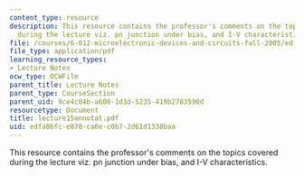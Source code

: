 ```yaml
---
content_type: resource
description: This resource contains the professor's comments on the topics covered
  during the lecture viz. pn junction under bias, and I-V characteristics.
file: /courses/6-012-microelectronic-devices-and-circuits-fall-2005/edfa0bfce078ca6ec0b72d61d1338baa_lecture15annotat.pdf
file_type: application/pdf
learning_resource_types:
- Lecture Notes
ocw_type: OCWFile
parent_title: Lecture Notes
parent_type: CourseSection
parent_uid: 9ce4c04b-a600-1d3d-5235-419b2783590d
resourcetype: Document
title: lecture15annotat.pdf
uid: edfa0bfc-e078-ca6e-c0b7-2d61d1338baa
---
```

This resource contains the professor's comments on the topics covered during the lecture viz. pn junction under bias, and I-V characteristics.


